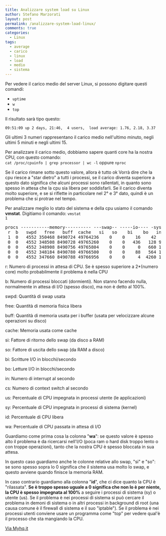 ```yaml
---
title: Analizzare system load su Linux
author: Stefano Marzorati
layout: post
permalink: /analizzare-system-load-linux/
comments: true
categories:
  - Linux
tags:
  - average
  - carico
  - linux
  - load
  - medio
  - sistema
---
```


Per vedere il carico medio del server Linux, si possono digitare questi comandi:
- <code>uptime</code>   
- <code>w</code>   
- <code>top</code>   

Il risultato sarà tipo questo:
<pre><code>09:51:09 up 2 days, 21:46,  4 users,  load average: 1.76, 2.18, 3.37</code></pre>

Gli ultimi 3 numeri rappresentano il carico medio nell'ultimo minuto, negli ultimi 5 minuti e negli ultimi 15.

Per analizzare il carico medio, dobbiamo sapere quanti core ha la nostra CPU, con questo comando:   
<code>cat /proc/cpuinfo | grep processor | wc -l</code> oppure <code>nproc</code>

Se il carico rimane sotto questo valore, allora è tutto ok
Vorrà dire che la cpu riesce a "star dietro" a tutti i processi, se il carico diventa superiore a questo dato significa che alcuni processi sono rallentati, in quanto sono spesso in attesa che la cpu sia libera per soddisfarli.
Se il carico diventa molto superiore, e se si riflette in particolare nel 2° e 3° dato, quindi è un problema che si protrae nel tempo.

Per analizzare meglio lo stato del sistema e della cpu usiamo il comando <strong>vmstat</strong>.
Digitiamo il comando: <code>vmstat 1</code>

<pre>
procs -----------memory---------- ---swap-- -----io---- -system-- ------cpu-----
 r  b   swpd   free   buff  cache   si   so    bi    bo   in   cs us sy id wa st
 1  0   4552 350468 8490724 49764236    0    0    16    42    7    1  1  1 97  1  0
 0  0   4552 348508 8490728 49765260    0    0   436   128 9811 22726  2  1 96  1  0
 0  0   4552 348908 8490756 49765804    0    0     0   660 12895 38834  3  1 95  0  0
 0  0   4552 348184 8490780 49766500    0    0    88   564 13221 38769  3  2 94  1  0
 0  0   4552 347660 8490788 49766956    0    0     4  4260 16405 52879  5  3 92  0  0
</pre>

r: Numero di processi in attesa di CPU. Se è spesso superiore a 2*(numero core) molto probabilmente il problema è nella CPU

b: Numero di processi bloccati (dormienti). Non stanno facendo nulla, normalmente in attesa di I/O (spesso disco), ma non è detto al 100%.

swpd: Quantità di swap usata

free: Quantità di memoria fisica libera

buff: Quantità di memoria usata per i buffer (usata per velocizzare alcune operazioni su disco)

cache: Memoria usata come cache

si: Fattore di ritorno dello swap (da disco a RAM)

so: Fattore di uscita dello swap (da RAM a disco)

bi: Scritture I/O in blocchi/secondo

bo: Letture I/O in blocchi/secondo

in: Numero di interrupt al secondo

cs: Numero di context switch al secondo

us: Percentuale di CPU impegnata in processi utente (le applicazioni)

sy: Percentuale di CPU impegnata in processi di sistema (kernel)

id: Percentuale di CPU libera

wa: Percentuale di CPU passata in attesa di I/O


Guardiamo come prima cosa la colonna "<strong>wa</strong>": se questo valore è spesso alto il problema è da ricercarsi nell'I/O (poca ram o hard disk troppo lento o con troppe operazioni), tanto che la nostra CPU è spesso bloccata in sua attesa.

In questo caso guardiamo anche le colonne relative allo swap, "si" e "so": se sono spesso sopra lo 0 significa che il sistema usa molto lo swap, e questo avviene quando finisce la memoria RAM.

In caso contrario guardiamo alla colonna "<strong>id</strong>", che ci dice quanto la CPU è "rilassata". <strong>Se è troppo spesso uguale a 0 significa che non lo è per niente, la CPU è spesso impegnata al 100%</strong> a seguire i processi di sistema (sy) o utente (us). Se il problema è nei processi di sistema si può cercare il problema in demoni di sistema o in altri processi in background di root (una causa comune è il firewall di sistema e il suo "iptable"). Se il problema è nei processi utenti conviene usare un programma come "top" per vedere qual'è il processo che sta mangiando la CPU.

<a href="http://myhq.it/analizzare-un-alto-carico-di-sistema-su-linux" target="_blank">Via Myhq.it</a>